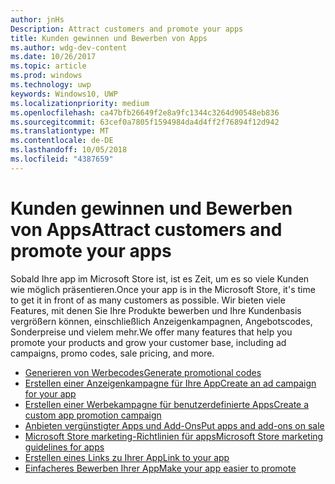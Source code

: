 ```yaml
---
author: jnHs
Description: Attract customers and promote your apps
title: Kunden gewinnen und Bewerben von Apps
ms.author: wdg-dev-content
ms.date: 10/26/2017
ms.topic: article
ms.prod: windows
ms.technology: uwp
keywords: Windows10, UWP
ms.localizationpriority: medium
ms.openlocfilehash: ca47bfb26649f2e8a9fc1344c3264d90548eb836
ms.sourcegitcommit: 63cef0a7805f1594984da4d4ff2f76894f12d942
ms.translationtype: MT
ms.contentlocale: de-DE
ms.lasthandoff: 10/05/2018
ms.locfileid: "4387659"
---
```

# <a name="attract-customers-and-promote-your-apps"></a><span data-ttu-id="53986-103">Kunden gewinnen und Bewerben von Apps</span><span class="sxs-lookup"><span data-stu-id="53986-103">Attract customers and promote your apps</span></span>

<span data-ttu-id="53986-104">Sobald Ihre app im Microsoft Store ist, ist es Zeit, um es so viele Kunden wie möglich präsentieren.</span><span class="sxs-lookup"><span data-stu-id="53986-104">Once your app is in the Microsoft Store, it's time to get it in front of as many customers as possible.</span></span> <span data-ttu-id="53986-105">Wir bieten viele Features, mit denen Sie Ihre Produkte bewerben und Ihre Kundenbasis vergrößern können, einschließlich Anzeigenkampagnen, Angebotscodes, Sonderpreise und vielem mehr.</span><span class="sxs-lookup"><span data-stu-id="53986-105">We offer many features that help you promote your products and grow your customer base, including ad campaigns, promo codes, sale pricing, and more.</span></span>

-   [<span data-ttu-id="53986-106">Generieren von Werbecodes</span><span class="sxs-lookup"><span data-stu-id="53986-106">Generate promotional codes</span></span>](generate-promotional-codes.md)
-   [<span data-ttu-id="53986-107">Erstellen einer Anzeigenkampagne für Ihre App</span><span class="sxs-lookup"><span data-stu-id="53986-107">Create an ad campaign for your app</span></span>](create-an-ad-campaign-for-your-app.md)
-   [<span data-ttu-id="53986-108">Erstellen einer Werbekampagne für benutzerdefinierte Apps</span><span class="sxs-lookup"><span data-stu-id="53986-108">Create a custom app promotion campaign</span></span>](create-a-custom-app-promotion-campaign.md)
-   [<span data-ttu-id="53986-109">Anbieten vergünstigter Apps und Add-Ons</span><span class="sxs-lookup"><span data-stu-id="53986-109">Put apps and add-ons on sale</span></span>](put-apps-and-add-ons-on-sale.md)
-   [<span data-ttu-id="53986-110">Microsoft Store marketing-Richtlinien für apps</span><span class="sxs-lookup"><span data-stu-id="53986-110">Microsoft Store marketing guidelines for apps</span></span>](app-marketing-guidelines.md)
-   [<span data-ttu-id="53986-111">Erstellen eines Links zu Ihrer App</span><span class="sxs-lookup"><span data-stu-id="53986-111">Link to your app</span></span>](link-to-your-app.md)
-   [<span data-ttu-id="53986-112">Einfacheres Bewerben Ihrer App</span><span class="sxs-lookup"><span data-stu-id="53986-112">Make your app easier to promote</span></span>](make-your-app-easier-to-promote.md)

 

 

